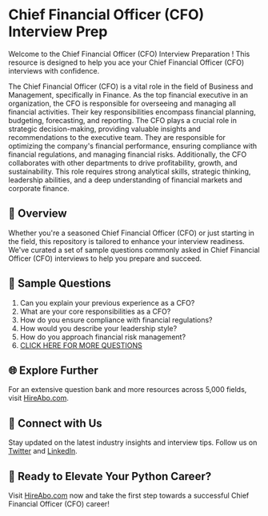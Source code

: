 # Chief Financial Officer (CFO) Interview Prep

Welcome to the Chief Financial Officer (CFO) Interview Preparation ! This resource is designed to help you ace your Chief Financial Officer (CFO) interviews with confidence.

The Chief Financial Officer (CFO) is a vital role in the field of Business and Management, specifically in Finance. As the top financial executive in an organization, the CFO is responsible for overseeing and managing all financial activities. Their key responsibilities encompass financial planning, budgeting, forecasting, and reporting. The CFO plays a crucial role in strategic decision-making, providing valuable insights and recommendations to the executive team. They are responsible for optimizing the company's financial performance, ensuring compliance with financial regulations, and managing financial risks. Additionally, the CFO collaborates with other departments to drive profitability, growth, and sustainability. This role requires strong analytical skills, strategic thinking, leadership abilities, and a deep understanding of financial markets and corporate finance.

## 🚀 Overview

Whether you're a seasoned Chief Financial Officer (CFO) or just starting in the field, this repository is tailored to enhance your interview readiness. We've curated a set of sample questions commonly asked in Chief Financial Officer (CFO) interviews to help you prepare and succeed.

## 📝 Sample Questions

1. Can you explain your previous experience as a CFO?
2. What are your core responsibilities as a CFO?
3. How do you ensure compliance with financial regulations?
4. How would you describe your leadership style?
5. How do you approach financial risk management?
6. [CLICK HERE FOR MORE QUESTIONS](https://hireabo.com/job/1_2_18/Chief%20Financial%20Officer%20CFO)

## 🌐 Explore Further

For an extensive question bank and more resources across 5,000 fields, visit [HireAbo.com](https://www.hireabo.com).

## 📱 Connect with Us

Stay updated on the latest industry insights and interview tips. Follow us on [Twitter](https://twitter.com/hireabo) and [LinkedIn](https://www.linkedin.com/in/hire-abo-3609972a8/).

## 🚀 Ready to Elevate Your Python Career?

Visit [HireAbo.com](https://www.hireabo.com) now and take the first step towards a successful Chief Financial Officer (CFO) career!